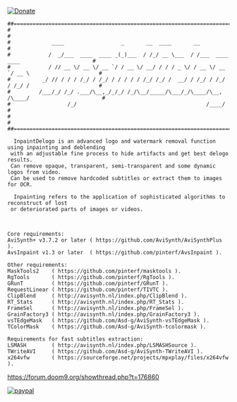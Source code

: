 [![Donate](https://img.shields.io/badge/Donate-PayPal-green.svg)](https://www.paypal.com/donate?hosted_button_id=JF5BEQE3YQGH2)   
      
<pre><code>##================================================================================================##
#                                                                                                  #
#             ____                  _       __  ____       __                                      #
#            /  _/___  ____  ____ _(_)___  / /_/ __ \___  / /___  ____  ____                       #
#            / // __ \/ __ \/ __ `/ / __ \/ __/ / / / _ \/ / __ \/ __ `/ __ \                      #
#          _/ // / / / /_/ / /_/ / / / / / /_/ /_/ /  __/ / /_/ / /_/ / /_/ /                      #
#         /___/_/ /_/ .___/\__,_/_/_/ /_/\__/_____/\___/_/\____/\__, /\____/                       #
#                  /_/                                         /____/                              #
#                                                                                                  #
##================================================================================================##

  InpaintDelogo is an advanced logo and watermark removal function using inpainting and deblending
 with an adjustable fine process to hide artifacts and get best delogo results.
 Can remove opaque, transparent, semi-transparent and some dynamic logos from video.
 Can be used to remove hardcoded subtitles or extract them to images for OCR.

  Inpainting refers to the application of sophisticated algorithms to reconstruct of lost
 or deteriorated parts of images or videos.
 </code></pre>
 
<pre><code> 
Core requirements:
AviSynth+ v3.7.2 or later ( https://github.com/AviSynth/AviSynthPlus ).
AvsInpaint v1.3 or later  ( https://github.com/pinterf/AvsInpaint ).

Other requirements:
MaskTools2    ( https://github.com/pinterf/masktools ).
RgTools       ( https://github.com/pinterf/RgTools ).
GRunT         ( https://github.com/pinterf/GRunT ).
RequestLinear ( https://github.com/pinterf/TIVTC ).
ClipBlend     ( http://avisynth.nl/index.php/ClipBlend ).
RT_Stats      ( http://avisynth.nl/index.php/RT_Stats ).
FrameSel      ( http://avisynth.nl/index.php/FrameSel ).
GrainFactory3 ( http://avisynth.nl/index.php/GrainFactory3 ).   
vsTEdgeMask   ( https://github.com/Asd-g/AviSynth-vsTEdgeMask ).
TColorMask    ( https://github.com/Asd-g/AviSynth-tcolormask ).   
    
Requirements for fast subtitles extraction:
LSMASH        ( http://avisynth.nl/index.php/LSMASHSource ).
TWriteAVI     ( https://github.com/Asd-g/AviSynth-TWriteAVI ).
x264vfw       ( https://sourceforge.net/projects/mpxplay/files/x264vfw ).
</code></pre>
 
 https://forum.doom9.org/showthread.php?t=176860
      
[![paypal](https://www.paypalobjects.com/en_US/i/btn/btn_donateCC_LG.gif)](https://www.paypal.com/donate?hosted_button_id=JF5BEQE3YQGH2)    
